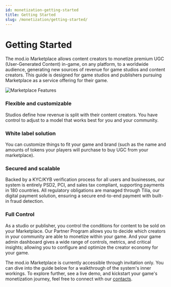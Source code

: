 ```yaml
---
id: monetization-getting-started
title: Getting Started
slug: /monetization/getting-started/
---
```


# Getting Started

The mod.io Marketplace allows content creators to monetize premium UGC (User-Generated Content) in-game, on any platform, to a worldwide audience, generating new sources of revenue for game studios and content creators. This guide is designed for game studios and publishers pursuing Marketplace as a service offering for their game.

![Marketplace Features](images/marketplace-features.png)

### Flexible and customizable

Studios define how revenue is split with their content creators. You have control to adjust to a model that works best for you and your community.

### White label solution

You can customize things to fit your game and brand (such as the name and amounts of tokens your players will purchase to buy UGC from your marketplace). 

### Secured and scalable 

Backed by a KYC/KYB verification process for all users and businesses, our system is entirely PSD2, PCI, and sales tax compliant, supporting payments in 180 countries. All regulatory obligations are managed through Tilia, our digital payment solution, ensuring a secure end-to-end payment with built-in fraud detection.

### Full Control 

As a studio or publisher, you control the conditions for content to be sold on your Marketplace. Our Partner Program allows you to decide which creators in your community are able to monetize within your game. And your game admin dashboard gives a wide range of controls, metrics, and critical insights; allowing you to configure and optimize the creator economy for your game.

The mod.io Marketplace is currently accessible through invitation only. You can dive into the guide below for a walkthrough of the system's inner workings. To explore further, see a live demo, and kickstart your game's monetization journey, feel free to connect with our [contacts](/support/contacts/).